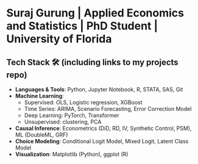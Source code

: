 # Suraj Gurung | Applied Economics and Statistics | PhD Student | University of Florida

## Tech Stack 🛠️ (including links to my projects repo)

- **Languages & Tools**: Python, Jupyter Notebook, R, STATA, SAS, Git
- **Machine Learning**:
    - Supervised: OLS, Logistic regression, XGBoost
    - Time Series: ARIMA, Scenario Forecasting, Error Correction Model
    - Deep Learning: PyTorch, Transformer
    - Unsupervised: clustering, PCA
- **Causal Inference**: Econometrics (DiD, RD, IV, Synthetic Control, PSM), ML (DoubleML, GRF)
- **Choice Modeling**: Conditional Logit Model, Mixed Logit, Latent Class Model
- **Visualization**: Matplotlib (Python), ggplot (R)
